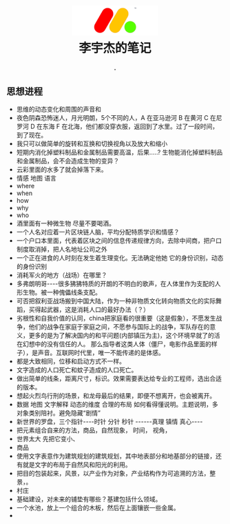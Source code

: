  <h1  align="center"> 
  <br>
  <a href="https://github.com/shuzijianzao/Spiral3D/blob/master/Picture/SHUZIJIANZAO"><img src="https://github.com/shuzijianzao/Spiral3D/blob/master/Picture/SHUZIJIANZAO.png" alt="SHUZIJIANZAO" width="200"></a>
  <br>
  李宇杰的笔记
  <br>
</h1>

<h4 align="center"><a href="http://shuzijianzao.com" target="_blank"></a>.</h4>

## 思想进程
- 思维的动态变化和周围的声音和 
- 夜色阴森恐怖迷人，月光明朗，5个不同的人，A 在亚马逊河  B 在黄河 C 在尼罗河 D 在东海 F 在北海，他们都没穿衣服，返回到了水里。过了一段时间，到了现在。 
- 我只可以做简单的旋转和互换和切换视角以及放大和缩小
- 短期内消化掉塑料制品和金属制品需要高温，后果.....? 生物能消化掉塑料制品和金属制品，会不会造成生物的变异？
- 云彩里面的水多了就会掉落下来。
- 情感 地图 语言 
- where 
- when
- how
- why
- who
- 酒里面有一种微生物 尽量不要喝酒。
-  一个人名对应着一片区块链人脑，平均分配特质学识和情感？
- 一个户口本里面，代表着区块之间的信息传递规律方向，去除中间商，把户口制度取消掉，把人名地址公司之外
- 一个正在进食的人时刻在发生着生理变化。无法确定他她 它的身份识别，动态的身份识别
- 消耗军火的地方（战场）在哪里？
- 多弗朗明哥----很多狒狒特质的开朗的不明白的歌声，在人体里作为支配的人形生物。被一种傀儡线条支配。
- 可否把叙利亚战场搬到中国大陆，作为一种非物质文化转向物质文化的实际舞蹈，买得起武器，这是消耗人口的最好办法（？）
- 劣根性和自我价值的认同，china把家庭看的很重要（这是假象），不愿发生战争，他们的战争在家庭于家庭之间，不愿参与国际上的战争，军队存在的意义，更多的是为了解决国内的和平问题(内部镇压为主)，这个环境早就了的活在幻想中的没有信任的人。
那么指导者这类人体（僵尸，电影作品里面的样子），是声音。互联网时代里，唯一不能传递的是体感。
- 都是大致相同，位移和启动方式不一样。
- 文字造成的人口死亡和蚊子造成的人口死亡。
- 做出简单的线条，距离尺寸，标识。效果需要表达给专业的工程师，选出合适的版本。
- 想起火烈鸟行刑的场景，和龙母最后的结果，即便不想离开，也会被离开。
- 数据 地图 文字解释 动态的维度 合理的布局 如何看得懂说明。主题说明，多对象类别陪衬。避免隐藏“剧情”
- 新世界的罗盘，三个指针----时针 分针 秒针  ------真理 镇情 真心----
- 把元素组合自来的方法，商品，自然现象， 时间， 视角，
- 世界太大 先把它变小、
- 商品
- 使用文字表意作为建筑规划的建筑规划，其中地表部分和地基部分的链接，还有就是文字的布局于自然风和阳光的利用。
- 把目的包装起来，风景，以产业作为对象，产业结构作为可追溯的方法，整景，。
- 村庄  
- 基础建设，对未来的铺垫有哪些？基建包括什么领域。
- 一个水池，放上一个组合的木板，然后在上面镶嵌一些金属。
- 